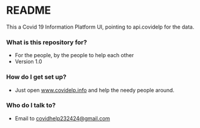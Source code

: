 # README #

This a Covid 19 Information Platform UI, pointing to api.covidelp for the data.

### What is this repository for? ###

* For the people, by the people to help each other
* Version 1.0

### How do I get set up? ###

* Just open www.covidelp.info and help the needy people around.

### Who do I talk to? ###

* Email to covidhelp232424@gmail.com

